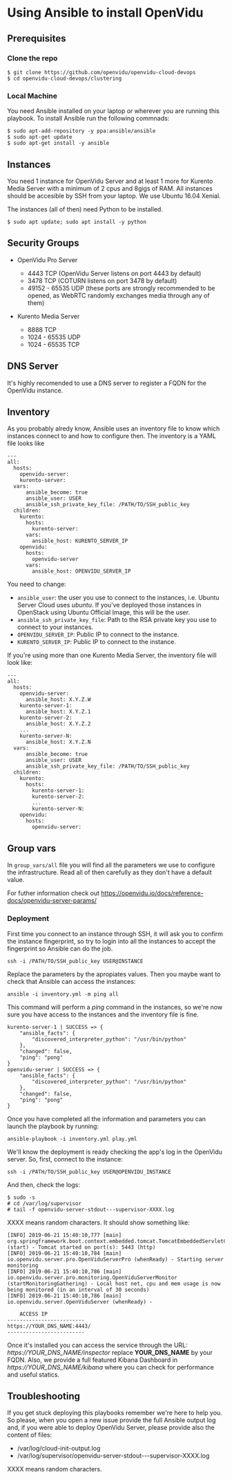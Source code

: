 # Using Ansible to install OpenVidu

## Prerequisites

### Clone the repo

```
$ git clone https://github.com/openvidu/openvidu-cloud-devops
$ cd openvidu-cloud-devops/clustering
```

### Local Machine

You need Ansible installed on your laptop or wherever you are running this playbook. To install Ansible run the following commnads:

```
$ sudo apt-add-repository -y ppa:ansible/ansible
$ sudo apt-get update 
$ sudo apt-get install -y ansible
```

## Instances

You need 1 instance for OpenVidu Server and at least 1 more for Kurento Media Server with a minimum of 2 cpus and 8gigs of RAM. All instances should be accesible by SSH from your laptop. We use Ubuntu 16.04 Xenial.

The instances (all of then) need Python to be installed.

`$ sudo apt update; sudo apt install -y python`

## Security Groups

* OpenVidu Pro Server

  - 4443 TCP (OpenVidu Server listens on port 4443 by default)
  - 3478 TCP (COTURN listens on port 3478 by default)
  - 49152 - 65535 UDP (these ports are strongly recommended to be opened, as WebRTC randomly exchanges media through any of them)

* Kurento Media Server

  - 8888 TCP
  - 1024 - 65535 UDP
  - 1024 - 65535 TCP

## DNS Server

It's highly recomended to use a DNS server to register a FQDN for the OpenVidu instance.

## Inventory

As you probably alredy know, Ansible uses an inventory file to know which instances connect to and how to configure then. The inventory is a YAML file looks like

```
---
all:
  hosts:
    openvidu-server:
    kurento-server:
  vars:
      ansible_become: true
      ansible_user: USER
      ansible_ssh_private_key_file: /PATH/TO/SSH_public_key
  children:
    kurento:
      hosts:
        kurento-server:
      vars:
        ansible_host: KURENTO_SERVER_IP
    openvidu:
      hosts:
        openvidu-server
      vars: 
        ansible_host: OPENVIDU_SERVER_IP
```

You need to change:

  - `ansible_user`: the user you use to connect to the instances, i.e. Ubuntu Server Cloud uses _ubuntu_. If you've deployed those instances in OpenStack using Ubuntu Official Image, this will be the user. 
  - `ansible_ssh_private_key_file`: Path to the RSA private key you use to connect to your instances.
  - `OPENVIDU_SERVER_IP`: Public IP to connect to the instance.
  - `KURENTO_SERVER_IP`: Public IP to connect to the instance.

If you're using more than one Kurento Media Server, the inventory file will look like:

```
---
all:
  hosts:
    openvidu-server:
      ansible_host: X.Y.Z.W
    kurento-server-1:
      ansible_host: X.Y.Z.1
    kurento-server-2:
      ansible_host: X.Y.Z.2
    ...
    kurento-server-N:
      ansible_host: X.Y.Z.N
  vars:
      ansible_become: true
      ansible_user: USER
      ansible_ssh_private_key_file: /PATH/TO/SSH_public_key
  children:
    kurento:
      hosts:
        kurento-server-1:
        kurento-server-2:
        ...
        kurento-server-N:
    openvidu:
      hosts:
        openvidu-server:
```

## Group vars

In `group_vars/all` file you will find all the parameters we use to configure the infrastructure. Read all of then carefully as they don't have a default value.

For futher information check out https://openvidu.io/docs/reference-docs/openvidu-server-params/

### Deployment

First time you connect to an instance through SSH, it will ask you to confirm the instance fingerprint, so try to login into all the instances to accept the fingerprint so Ansible can do the job.

`ssh -i /PATH/TO/SSH_public_key USER@INSTANCE`

Replace the parameters by the apropiates values. Then you maybe want to check that Ansible can access the instances:

`ansible -i inventory.yml -m ping all`

This command will perform a _ping_ command in the instances, so we're now sure you have access to the instances and the inventory file is fine.

```
kurento-server-1 | SUCCESS => {
    "ansible_facts": {
        "discovered_interpreter_python": "/usr/bin/python"
    }, 
    "changed": false, 
    "ping": "pong"
}
openvidu-server | SUCCESS => {
    "ansible_facts": {
        "discovered_interpreter_python": "/usr/bin/python"
    }, 
    "changed": false, 
    "ping": "pong"
}
```

Once you have completed all the information and parameters you can launch the playbook by running:

`ansible-playbook -i inventory.yml play.yml`

We'll know the deployment is ready checking the app's log in the OpenVidu server. So, first, connect to the instance:

`ssh -i /PATH/TO/SSH_public_key USER@OPENVIDU_INSTANCE`

And then, check the logs:

```
$ sudo -s
# cd /var/log/supervisor
# tail -f openvidu-server-stdout---supervisor-XXXX.log
```

XXXX means random characters. It should show something like:

```
[INFO] 2019-06-21 15:40:10,777 [main] org.springframework.boot.context.embedded.tomcat.TomcatEmbeddedServletContainer (start) - Tomcat started on port(s): 5443 (http)
[INFO] 2019-06-21 15:40:10,784 [main] io.openvidu.server.pro.OpenViduServerPro (whenReady) - Starting server monitoring
[INFO] 2019-06-21 15:40:10,786 [main] io.openvidu.server.pro.monitoring.OpenViduServerMonitor (startMonitoringGathering) - Local host net, cpu and mem usage is now being monitored (in an interval of 30 seconds)
[INFO] 2019-06-21 15:40:10,786 [main] io.openvidu.server.OpenViduServer (whenReady) - 

    ACCESS IP            
-------------------------
https://YOUR_DNS_NAME:4443/
-------------------------
```

Once it's installed you can access the service through the URL: _https://YOUR_DNS_NAME/inspector_ replace **YOUR_DNS_NAME** by your FQDN. Also, we provide a full featured Kibana Dashboard in _https://YOUR_DNS_NAME/kibana_ where you can check for performance and useful statics.

## Troubleshooting

If you get stuck deploying this playbooks remember we're here to help you. So please, when you open a new issue provide the full Ansible output log and, if you were able to deploy OpenVidu Server, please provide also the content of files:

- /var/log/cloud-init-output.log
- /var/log/supervisor/openvidu-server-stdout---supervisor-XXXX.log

XXXX means random characters.